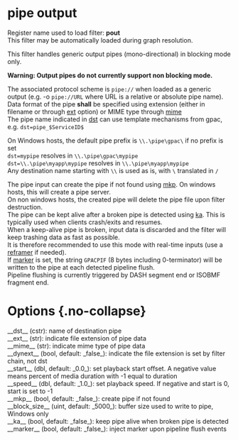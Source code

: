<!-- automatically generated - do not edit, patch gpac/applications/gpac/gpac.c -->

# pipe output  
  
Register name used to load filter: __pout__  
This filter may be automatically loaded during graph resolution.  
  
This filter handles generic output pipes (mono-directional) in blocking mode only.  

__Warning: Output pipes do not currently support non blocking mode.__  
  
The associated protocol scheme is `pipe://` when loaded as a generic output (e.g. -o `pipe://URL` where URL is a relative or absolute pipe name).  
Data format of the pipe __shall__ be specified using extension (either in filename or through [ext](#ext) option) or MIME type through [mime](#mime)  
The pipe name indicated in [dst](#dst) can use template mechanisms from gpac, e.g. `dst=pipe_$ServiceID$`  
  
On Windows hosts, the default pipe prefix is `\\.\pipe\gpac\` if no prefix is set   
`dst=mypipe` resolves in `\\.\pipe\gpac\mypipe`  
`dst=\\.\pipe\myapp\mypipe` resolves in `\\.\pipe\myapp\mypipe`  
Any destination name starting with `\\` is used as is, with `\` translated in `/`  
  
The pipe input can create the pipe if not found using [mkp](#mkp). On windows hosts, this will create a pipe server.  
On non windows hosts, the created pipe will delete the pipe file upon filter destruction.  
The pipe can be kept alive after a broken pipe is detected using [ka](#ka). This is typically used when clients crash/exits and resumes.  
When a keep-alive pipe is broken, input data is discarded and the filter will keep trashing data as fast as possible.  
It is therefore recommended to use this mode with real-time inputs (use a [reframer](reframer) if needed).  
If [marker](#marker) is set, the string `GPACPIF` (8 bytes including 0-terminator) will be written to the pipe at each detected pipeline flush.  
Pipeline flushing is currently triggered by DASH segment end or ISOBMF fragment end.  
  

# Options  {.no-collapse}  
  
<div markdown class="option">  
<a id="dst" data-level="basic">__dst__</a> (cstr): name of destination pipe  
</div>  
<div markdown class="option">  
<a id="ext" data-level="basic">__ext__</a> (str): indicate file extension of pipe data  
</div>  
<div markdown class="option">  
<a id="mime" data-level="basic">__mime__</a> (str): indicate mime type of pipe data  
</div>  
<div markdown class="option">  
<a id="dynext">__dynext__</a> (bool, default: _false_): indicate the file extension is set by filter chain, not dst  
</div>  
<div markdown class="option">  
<a id="start" data-level="basic">__start__</a> (dbl, default: _0.0_): set playback start offset. A negative value means percent of media duration with -1 equal to duration  
</div>  
<div markdown class="option">  
<a id="speed" data-level="basic">__speed__</a> (dbl, default: _1.0_): set playback speed. If negative and start is 0, start is set to -1  
</div>  
<div markdown class="option">  
<a id="mkp" data-level="basic">__mkp__</a> (bool, default: _false_): create pipe if not found  
</div>  
<div markdown class="option">  
<a id="block_size">__block_size__</a> (uint, default: _5000_): buffer size used to write to pipe, Windows only  
</div>  
<div markdown class="option">  
<a id="ka">__ka__</a> (bool, default: _false_): keep pipe alive when broken pipe is detected  
</div>  
<div markdown class="option">  
<a id="marker">__marker__</a> (bool, default: _false_): inject marker upon pipeline flush events  
</div>  
  
